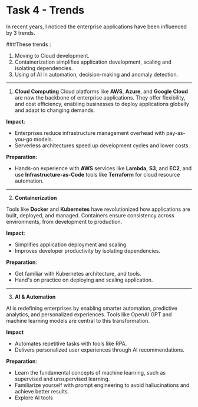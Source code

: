 # Task 4 - Trends

In recent years, I noticed the enterprise applications have been influenced by 3 trends.

###These trends :

1. Moving to Cloud development.
2. Containerization simplifies application development, scaling and isolating dependencies.
3. Using of AI in automation, decision-making and anomaly detection.

------------

1. **Cloud Computing**
Cloud platforms like **AWS**, **Azure**, and **Google Cloud** are now the backbone of enterprise applications. They offer flexibility, and cost efficiency, enabling businesses to deploy applications globally and adapt to changing demands.

**Impact**:
- Enterprises reduce infrastructure management overhead with pay-as-you-go models.
- Serverless architectures speed up development cycles and lower costs.

**Preparation**:
- Hands-on experience with **AWS** services like **Lambda**, **S3**, and **EC2**, and use **Infrastructure-as-Code** tools like **Terraform** for cloud resource automation.

------------

2. **Containerization**

Tools like **Docker** and **Kubernetes** have revolutionized how applications are built, deployed, and managed. Containers ensure consistency across environments, from development to production.

**Impact**:
- Simplifies application deployment and scaling.
- Improves developer productivity by isolating dependencies.

**Preparation**:
- Get familiar with Kubernetes architecture, and tools.
- Hand's on practice on deploying and scaling application.

------------

3. **AI & Automation**

AI is redefining enterprises by enabling smarter automation, predictive analytics, and personalized experiences. Tools like OpenAI GPT and machine learning models are central to this transformation.

**Impact**
- Automates repetitive tasks with tools like RPA.
- Delivers personalized user experiences through AI recommendations.

**Preparation**:
- Learn the fundamental concepts of machine learning, such as supervised and unsupervised learning.
- Familiarize yourself with prompt engineering to avoid hallucinations and achieve better results.
- Explore AI tools

